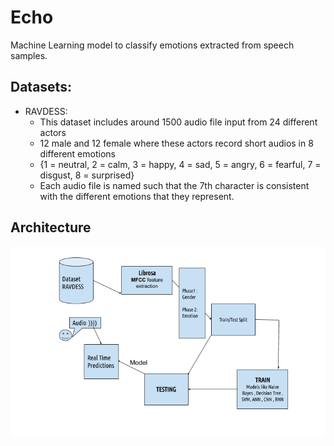 # Echo
Machine Learning model to classify emotions extracted from speech samples.

## Datasets:
* RAVDESS:
  - This dataset includes around 1500 audio file input from 24 different actors
  - 12 male and 12 female where these actors record short audios in 8 different emotions 
  - {1 = neutral, 2 = calm, 3 = happy, 4 = sad, 5 = angry, 6 = fearful, 7 = disgust, 8 = surprised}
  - Each audio file is named such that the 7th character is consistent with the different emotions that they represent.

## Architecture

![alt text](https://github.com/ManishShettyM/Echo/blob/master/img.png)
